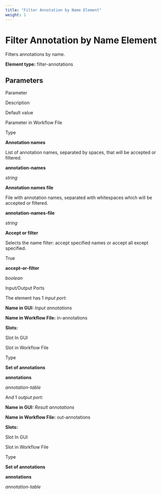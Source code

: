 ```yaml
---
title: "Filter Annotation by Name Element"
weight: 1
---
```



# Filter Annotation by Name Element

Filters annotations by name.

**Element type:** filter-annotations

Parameters
----------

Parameter

Description

Default value

Parameter in Workflow File

Type

**Annotation names**

List of annotation names, separated by spaces, that will be accepted or filtered.



**annotation-names**

_string_

**Annotation names file**

File with annotation names, separated with whitespaces which will be accepted or filtered.



**annotation-names-file**

_string_

**Accept or filter**

Selects the name filter: accept specified names or accept all except specified.

True

**accept-or-filter**

_boolean_

Input/Output Ports

The element has 1 _input port_:

**Name in GUI:** _Input annotations_

**Name in Workflow File:** in-annotations

**Slots:**

Slot In GUI

Slot in Workflow File

Type

**Set of annotations**

**annotations**

_annotation-table_

And 1 _output port_:

**Name in GUI:** _Result annotations_

**Name in Workflow File:** out-annotations

**Slots:**

Slot In GUI

Slot in Workflow File

Type

**Set of annotations**

**annotations**

_annotation-table_
